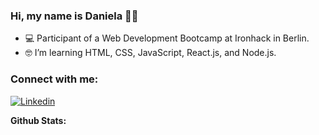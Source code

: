 ### Hi, my name is Daniela 👋🏽

- 💻 Participant of a Web Development Bootcamp at Ironhack in Berlin.
- 🤓 I’m learning HTML, CSS, JavaScript, React.js, and Node.js. 

<!--
**DanielaBerlin/DanielaBerlin** is a ✨ _special_ ✨ repository because its `README.md` (this file) appears on your GitHub profile.

Here are some ideas to get you started:

- 💻 I’m  currently a participant of a Web Development Bootcamp at Ironhack in Berlin.
- 🌱 I’m currently learning HTML, CSS, JavaScript, React.js, and Node.js. 
- 👯 I’m looking to collaborate on ...
- 🤔 I’m looking for help with ...
- 💬 Ask me about ...
- 📫 How to reach me: ...
- 😄 Pronouns: ...
- ⚡ Fun fact: ...
-->
<h3 align="left">Connect with me:</h3>


[![Linkedin](https://img.shields.io/badge/LinkedIn-0077B5?style=for-the-badge&logo=linkedin&logoColor=white)](https://www.linkedin.com/in/daniela-cardona-berlin//)

**Github Stats:**

<!-- ![](https://visitor-badge.glitch.me/badge?page_id=DanielaBerlin.DanielaBerlin) -->
<!-- ![](https://img.shields.io/github/followers/DanielaBerlin?style=social)
 -->
<!-- 
 <p align="center">
  <a href="https://github.com/DanielaBerlin"><span>
    <img align="center" src="https://github-profile-summary-cards.vercel.app/api/cards/profile-details?username=DanielaBerlin&theme=dracula" />
    </span></a>
</p> -->

 
<!-- 
<p align="center">
  
  <img src="https://github-readme-stats.vercel.app/api?username=DanielaBerlin&count_private=true&show_icons=true&theme=dracula&line_height=33">
<!--   <img src="https://github-readme-stats.vercel.app/api/top-langs/?username=DanielaBerlin&langs_count=8&count_private=true&theme=dracula&line_height=10">
 -->
<!-- </p> 
 -->
